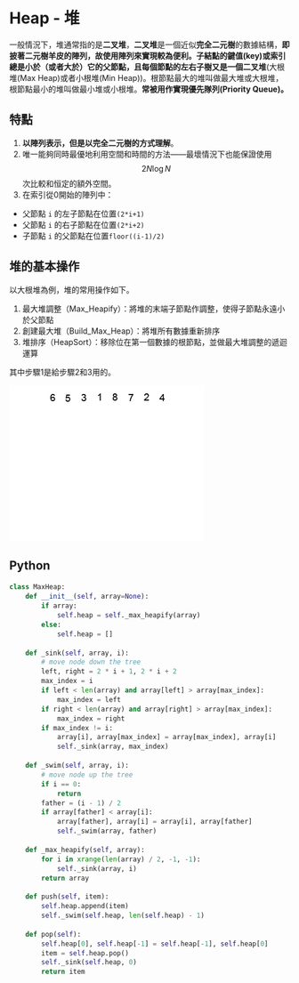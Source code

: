 # Heap - 堆

一般情況下，堆通常指的是**二叉堆**，**二叉堆**是一個近似**完全二元樹**的數據結構，**即披著二元樹羊皮的陣列，**故使用陣列來實現較為便利。子結點的鍵值(key)或索引總是小於（或者大於）它的父節點，且每個節點的左右子樹又是一個**二叉堆**(大根堆(Max Heap)或者小根堆(Min Heap))。根節點最大的堆叫做最大堆或大根堆，根節點最小的堆叫做最小堆或小根堆。**常被用作實現優先隊列(Priority Queue)。**

## 特點

1. **以陣列表示，但是以完全二元樹的方式理解**。
2. 唯一能夠同時最優地利用空間和時間的方法——最壞情況下也能保證使用 $$2N \log N$$ 次比較和恒定的額外空間。
3. 在索引從0開始的陣列中：
  - 父節點 `i` 的左子節點在位置`(2*i+1)`
  - 父節點 `i` 的右子節點在位置`(2*i+2)`
  - 子節點 `i` 的父節點在位置`floor((i-1)/2)`

## 堆的基本操作

以大根堆為例，堆的常用操作如下。

1. 最大堆調整（Max_Heapify）：將堆的末端子節點作調整，使得子節點永遠小於父節點
2. 創建最大堆（Build_Max_Heap）：將堆所有數據重新排序
3. 堆排序（HeapSort）：移除位在第一個數據的根節點，並做最大堆調整的遞迴運算

其中步驟1是給步驟2和3用的。

![Heapsort-example](../../shared-files/images/Heapsort-example.gif)

## Python

```python
class MaxHeap:
    def __init__(self, array=None):
        if array:
            self.heap = self._max_heapify(array)
        else:
            self.heap = []

    def _sink(self, array, i):
        # move node down the tree
        left, right = 2 * i + 1, 2 * i + 2
        max_index = i
        if left < len(array) and array[left] > array[max_index]:
            max_index = left
        if right < len(array) and array[right] > array[max_index]:
            max_index = right
        if max_index != i:
            array[i], array[max_index] = array[max_index], array[i]
            self._sink(array, max_index)

    def _swim(self, array, i):
        # move node up the tree
        if i == 0:
            return
        father = (i - 1) / 2
        if array[father] < array[i]:
            array[father], array[i] = array[i], array[father]
            self._swim(array, father)

    def _max_heapify(self, array):
        for i in xrange(len(array) / 2, -1, -1):
            self._sink(array, i)
        return array

    def push(self, item):
        self.heap.append(item)
        self._swim(self.heap, len(self.heap) - 1)

    def pop(self):
        self.heap[0], self.heap[-1] = self.heap[-1], self.heap[0]
        item = self.heap.pop()
        self._sink(self.heap, 0)
        return item
```
